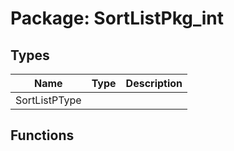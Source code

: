 # Package: SortListPkg_int
## Types
| Name          | Type | Description |
| ------------- | ---- | ----------- |
| SortListPType |      |             |
## Functions
